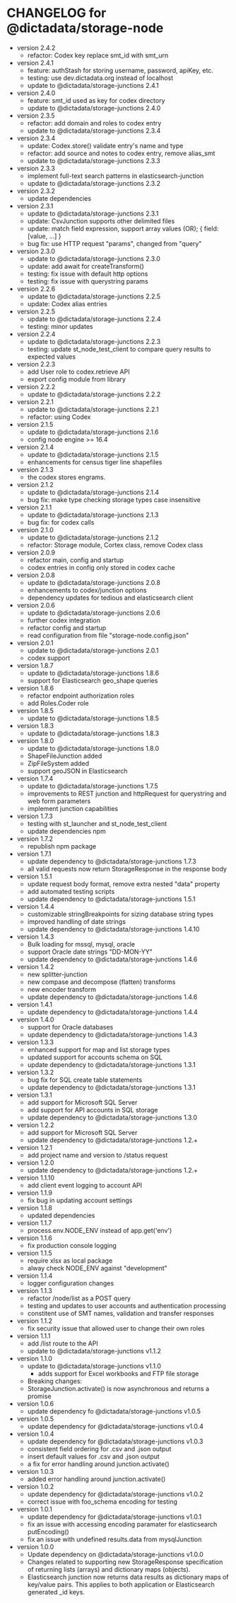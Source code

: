 # CHANGELOG for @dictadata/storage-node

- version 2.4.2
  - refactor: Codex key replace smt_id with smt_urn
- version 2.4.1
  - feature: authStash for storing username, password, apiKey, etc.
  - testing: use dev.dictadata.org instead of localhost
  - update to @dictadata/storage-junctions 2.4.1
- version 2.4.0
  - feature: smt_id used as key for codex directory
  - update to @dictadata/storage-junctions 2.4.0
- version 2.3.5
  - refactor: add domain and roles to codex entry
  - update to @dictadata/storage-junctions 2.3.4
- version 2.3.4
  - update: Codex.store() validate entry's name and type
  - refactor: add source and notes to codex entry, remove alias_smt
  - update to @dictadata/storage-junctions 2.3.3
- version 2.3.3
  - implement full-text search patterns in elasticsearch-junction
  - update to @dictadata/storage-junctions 2.3.2
- version 2.3.2
  - update dependencies
- version 2.3.1
  - update to @dictadata/storage-junctions 2.3.1
  - update: CsvJunction supports other delimited files
  - update: match field expression, support array values (OR); { field: [value, ...] }
  - bug fix: use HTTP request "params", changed from "query"
- version 2.3.0
  - update to @dictadata/storage-junctions 2.3.0
  - update: add await for createTransform()
  - testing: fix issue with default http options
  - testing: fix issue with querystring params
- version 2.2.6
  - update to @dictadata/storage-junctions 2.2.5
  - update: Codex alias entries
- version 2.2.5
  - update to @dictadata/storage-junctions 2.2.4
  - testing: minor updates
- version 2.2.4
  - update to @dictadata/storage-junctions 2.2.3
  - testing: update st_node_test_client to compare query results to expected values
- version 2.2.3
  - add User role to codex.retrieve API
  - export config module from library
- version 2.2.2
  - update to @dictadata/storage-junctions 2.2.2
- version 2.2.1
  - update to @dictadata/storage-junctions 2.2.1
  - refactor: using Codex
- version 2.1.5
  - update to @dictadata/storage-junctions 2.1.6
  - config node engine >= 16.4
- version 2.1.4
  - update to @dictadata/storage-junctions 2.1.5
  - enhancements for census tiger line shapefiles
- version 2.1.3
  - the codex stores engrams.
- version 2.1.2
  - update to @dictadata/storage-junctions 2.1.4
  - bug fix: make type checking storage types case insensitive
- version 2.1.1
  - update to @dictadata/storage-junctions 2.1.3
  - bug fix: for codex calls
- version 2.1.0
  - update to @dictadata/storage-junctions 2.1.2
  - refactor: Storage module, Cortex class, remove Codex class
- version 2.0.9
  - refactor main, config and startup
  - codex entries in config only stored in codex cache
- version 2.0.8
  - update to @dictadata/storage-junctions 2.0.8
  - enhancements to codex/junction options
  - dependency updates for tedious and elasticsearch client
- version 2.0.6
  - update to @dictadata/storage-junctions 2.0.6
  - further codex integration
  - refactor config and startup
  - read configuration from file "storage-node.config.json"
- version 2.0.1
  - update to @dictadata/storage-junctions 2.0.1
  - codex support
- version 1.8.7
  - update to @dictadata/storage-junctions 1.8.6
  - support for Elasticsearch geo_shape queries
- version 1.8.6
  - refactor endpoint authorization roles
  - add Roles.Coder role
- version 1.8.5
  - update to @dictadata/storage-junctions 1.8.5
- version 1.8.3
  - update to @dictadata/storage-junctions 1.8.3
- version 1.8.0
  - update to @dictadata/storage-junctions 1.8.0
  - ShapeFileJunction added
  - ZipFileSystem added
  - support geoJSON in Elasticsearch
- version 1.7.4
  - update to @dictadata/storage-junctions 1.7.5
  - improvements to REST junction and httpRequest for querystring and web form parameters
  - implement junction capabilities
- version 1.7.3
  - testing with st_launcher and st_node_test_client
  - update dependencies npm
- version 1.7.2
  - republish npm package
- version 1.7.1
  - update dependency to @dictadata/storage-junctions 1.7.3
  - all valid requests now return StorageResponse in the response body
- version 1.5.1
  - update request body format, remove extra nested "data" property
  - add automated testing scripts
  - update dependency to @dictadata/storage-junctions 1.5.1
- version 1.4.4
  - customizable stringBreakpoints for sizing database string types
  - improved handling of date strings
  - update dependency to @dictadata/storage-junctions 1.4.10
- version 1.4.3
  - Bulk loading for mssql, mysql, oracle
  - support Oracle date strings "DD-MON-YY"
  - update dependency to @dictadata/storage-junctions 1.4.6
- version 1.4.2
  - new splitter-junction
  - new compase and decompose (flatten) transforms
  - new encoder transform
  - update dependency to @dictadata/storage-junctions 1.4.6
- version 1.4.1
  - update dependency to @dictadata/storage-junctions 1.4.4
- version 1.4.0
  - support for Oracle databases
  - update dependency to @dictadata/storage-junctions 1.4.3
- version 1.3.3
  - enhanced support for map and list storage types
  - updated support for accounts schema on SQL
  - update dependency to @dictadata/storage-junctions 1.3.1
- version 1.3.2
  - bug fix for SQL create table statements
  - update dependency to @dictadata/storage-junctions 1.3.1
- version 1.3.1
  - add support for Microsoft SQL Server
  - add support for API accounts in SQL storage
  - update dependency to @dictadata/storage-junctions 1.3.0
- version 1.2.2
  - add support for Microsoft SQL Server
  - update dependency to @dictadata/storage-junctions 1.2.+
- version 1.2.1
  - add project name and version to /status request
- version 1.2.0
  - update dependency to @dictadata/storage-junctions 1.2.+
- version 1.1.10
  - add client event logging to account API
- version 1.1.9
  - fix bug in updating account settings
- version 1.1.8
  - updated dependencies
- version 1.1.7
  - process.env.NODE_ENV instead of app.get('env')
- version 1.1.6
  - fix production console logging
- version 1.1.5
  - require xlsx as local package
  - alway check NODE_ENV against "development"
- version 1.1.4
  - logger configuration changes
- version 1.1.3
  - refactor /node/list as a POST query
  - testing and updates to user accounts and authentication processing
  - constitent use of SMT names, validation and transfer responses
- version 1.1.2
  - fix security issue that allowed user to change their own roles
- version 1.1.1
  - add /list route to the API
  - update to @dictadata/storage-junctions v1.1.2
- version 1.1.0
  - update to @dictadata/storage-junctions v1.1.0
    - adds support for Excel workbooks and FTP file storage
  - Breaking changes:
  - StorageJunction.activate() is now asynchronous and returns a promise
- version 1.0.6
  - update dependency fo @dictadata/storage-junctions v1.0.5
- version 1.0.5
  - update dependency for @dictadata/storage-junctions v1.0.4
- version 1.0.4
  - update dependency for @dictadata/storage-junctions v1.0.3
  - consistent field ordering for .csv and .json output
  - insert default values for .csv and .json output
  - a fix for error handling around junction.activate()
- version 1.0.3
  - added error handling around junction.activate()
- version 1.0.2
  - update dependency for @dictadata/storage-junctions v1.0.2
  - correct issue with foo_schema encoding for testing
- version 1.0.1
  - update dependency for @dictadata/storage-junctions v1.0.1
  - fix an issue with accessing encoding paramater for elasticsearch putEncoding()
  - fix an issue with undefined results.data from mysqlJunction
- version 1.0.0
  - Update dependency on @dictadata/storage-junctions v1.0.0
  - Changes related to supporting new StorageResponse specification of returning lists (arrays) and dictionary maps (objects).
  - Elasticsearch junction now returns data results as dictionary maps of key/value pairs. This applies to both application or Elasticsearch generated _id keys.
